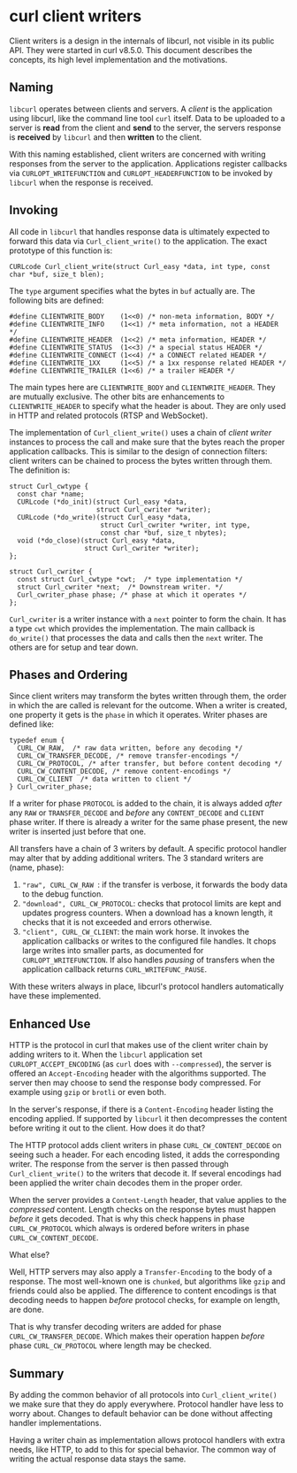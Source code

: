 <!--
Copyright (C) Daniel Stenberg, <daniel@haxx.se>, et al.

SPDX-License-Identifier: curl
-->

# curl client writers

Client writers is a design in the internals of libcurl, not visible in its public API. They were started
in curl v8.5.0. This document describes the concepts, its high level implementation and the motivations.

## Naming

`libcurl` operates between clients and servers. A *client* is the application using libcurl, like the command line tool `curl` itself. Data to be uploaded to a server is **read** from the client and **send** to the server, the servers response is **received** by `libcurl` and then **written** to the client.

With this naming established, client writers are concerned with writing responses from the server to the application. Applications register callbacks via `CURLOPT_WRITEFUNCTION` and `CURLOPT_HEADERFUNCTION` to be invoked by `libcurl` when the response is received.

## Invoking

All code in `libcurl` that handles response data is ultimately expected to forward this data via `Curl_client_write()` to the application. The exact prototype of this function is:

```
CURLcode Curl_client_write(struct Curl_easy *data, int type, const char *buf, size_t blen);
```
The `type` argument specifies what the bytes in `buf` actually are. The following bits are defined:

```
#define CLIENTWRITE_BODY    (1<<0) /* non-meta information, BODY */
#define CLIENTWRITE_INFO    (1<<1) /* meta information, not a HEADER */
#define CLIENTWRITE_HEADER  (1<<2) /* meta information, HEADER */
#define CLIENTWRITE_STATUS  (1<<3) /* a special status HEADER */
#define CLIENTWRITE_CONNECT (1<<4) /* a CONNECT related HEADER */
#define CLIENTWRITE_1XX     (1<<5) /* a 1xx response related HEADER */
#define CLIENTWRITE_TRAILER (1<<6) /* a trailer HEADER */
```

The main types here are `CLIENTWRITE_BODY` and `CLIENTWRITE_HEADER`. They are
mutually exclusive. The other bits are enhancements to `CLIENTWRITE_HEADER` to
specify what the header is about. They are only used in HTTP and related
protocols (RTSP and WebSocket).

The implementation of `Curl_client_write()` uses a chain of *client writer* instances to process the call and make sure that the bytes reach the proper application callbacks. This is similar to the design of connection filters: client writers can be chained to process the bytes written through them. The definition is:

```
struct Curl_cwtype {
  const char *name;
  CURLcode (*do_init)(struct Curl_easy *data,
                      struct Curl_cwriter *writer);
  CURLcode (*do_write)(struct Curl_easy *data,
                       struct Curl_cwriter *writer, int type,
                       const char *buf, size_t nbytes);
  void (*do_close)(struct Curl_easy *data,
                   struct Curl_cwriter *writer);
};

struct Curl_cwriter {
  const struct Curl_cwtype *cwt;  /* type implementation */
  struct Curl_cwriter *next;  /* Downstream writer. */
  Curl_cwriter_phase phase; /* phase at which it operates */
};
```

`Curl_cwriter` is a writer instance with a `next` pointer to form the chain. It has a type `cwt` which provides the implementation. The main callback is `do_write()` that processes the data and calls then the `next` writer. The others are for setup and tear down.

## Phases and Ordering

Since client writers may transform the bytes written through them, the order in which the are called is relevant for the outcome. When a writer is created, one property it gets is the `phase` in which it operates. Writer phases are defined like:

```
typedef enum {
  CURL_CW_RAW,  /* raw data written, before any decoding */
  CURL_CW_TRANSFER_DECODE, /* remove transfer-encodings */
  CURL_CW_PROTOCOL, /* after transfer, but before content decoding */
  CURL_CW_CONTENT_DECODE, /* remove content-encodings */
  CURL_CW_CLIENT  /* data written to client */
} Curl_cwriter_phase;
```

If a writer for phase `PROTOCOL` is added to the chain, it is always added *after* any `RAW` or `TRANSFER_DECODE` and *before* any `CONTENT_DECODE` and `CLIENT` phase writer. If there is already a writer for the same phase present, the new writer is inserted just before that one.

All transfers have a chain of 3 writers by default. A specific protocol handler may alter that by adding additional writers. The 3 standard writers are (name, phase):

1. `"raw", CURL_CW_RAW `: if the transfer is verbose, it forwards the body data to the debug function.
1. `"download", CURL_CW_PROTOCOL`: checks that protocol limits are kept and updates progress counters. When a download has a known length, it checks that it is not exceeded and errors otherwise.
1. `"client", CURL_CW_CLIENT`: the main work horse. It invokes the application callbacks or writes to the configured file handles. It chops large writes into smaller parts, as documented for `CURLOPT_WRITEFUNCTION`. If also handles *pausing* of transfers when the application callback returns `CURL_WRITEFUNC_PAUSE`.

With these writers always in place, libcurl's protocol handlers automatically have these implemented.

## Enhanced Use

HTTP is the protocol in curl that makes use of the client writer chain by
adding writers to it. When the `libcurl` application set
`CURLOPT_ACCEPT_ENCODING` (as `curl` does with `--compressed`), the server is
offered an `Accept-Encoding` header with the algorithms supported. The server
then may choose to send the response body compressed. For example using `gzip`
or `brotli` or even both.

In the server's response, if there is a `Content-Encoding` header listing the
encoding applied. If supported by `libcurl` it then decompresses the content
before writing it out to the client. How does it do that?

The HTTP protocol adds client writers in phase `CURL_CW_CONTENT_DECODE` on
seeing such a header. For each encoding listed, it adds the corresponding
writer. The response from the server is then passed through
`Curl_client_write()` to the writers that decode it. If several encodings had
been applied the writer chain decodes them in the proper order.

When the server provides a `Content-Length` header, that value applies to the
*compressed* content. Length checks on the response bytes must happen *before*
it gets decoded. That is why this check happens in phase `CURL_CW_PROTOCOL`
which always is ordered before writers in phase `CURL_CW_CONTENT_DECODE`.

What else?

Well, HTTP servers may also apply a `Transfer-Encoding` to the body of a response. The most well-known one is `chunked`, but algorithms like `gzip` and friends could also be applied. The difference to content encodings is that decoding needs to happen *before* protocol checks, for example on length, are done.

That is why transfer decoding writers are added for phase `CURL_CW_TRANSFER_DECODE`. Which makes their operation happen *before* phase `CURL_CW_PROTOCOL` where length may be checked.

## Summary

By adding the common behavior of all protocols into `Curl_client_write()` we make sure that they do apply everywhere. Protocol handler have less to worry about. Changes to default behavior can be done without affecting handler implementations.

Having a writer chain as implementation allows protocol handlers with extra needs, like HTTP, to add to this for special behavior. The common way of writing the actual response data stays the same.
